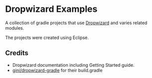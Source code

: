 # Dropwizard Examples
A collection of gradle projects that use [Dropwizard](http://www.dropwizard.io/) and varies related modules.

The projects were created using Eclipse.


## Credits
* Dropwizard documentation including Getting Started guide.
* [gini/dropwizard-gradle](https://github.com/gini/dropwizard-gradle) for their build.gradle



